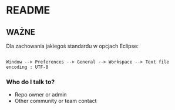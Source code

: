 # README #


## WAŻNE ##
Dla zachowania jakiegoś standardu w opcjach Eclipse: 
```

Window --> Preferences --> General --> Workspace --> Text file encoding : UTF-8
```





### Who do I talk to? ###

* Repo owner or admin
* Other community or team contact